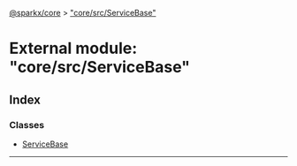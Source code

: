 [@sparkx/core](../README.md) > ["core/src/ServiceBase"](../modules/_core_src_servicebase_.md)

# External module: "core/src/ServiceBase"

## Index

### Classes

* [ServiceBase](../classes/_core_src_servicebase_.servicebase.md)

---

